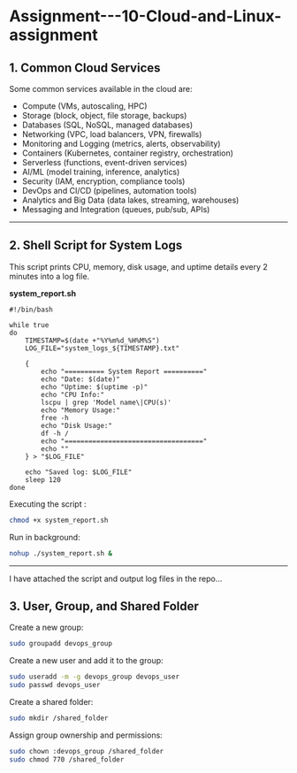 # Assignment---10-Cloud-and-Linux-assignment

## 1. Common Cloud Services
Some common services available in the cloud are:

- Compute (VMs, autoscaling, HPC)
- Storage (block, object, file storage, backups)
- Databases (SQL, NoSQL, managed databases)
- Networking (VPC, load balancers, VPN, firewalls)
- Monitoring and Logging (metrics, alerts, observability)
- Containers (Kubernetes, container registry, orchestration)
- Serverless (functions, event-driven services)
- AI/ML (model training, inference, analytics)
- Security (IAM, encryption, compliance tools)
- DevOps and CI/CD (pipelines, automation tools)
- Analytics and Big Data (data lakes, streaming, warehouses)
- Messaging and Integration (queues, pub/sub, APIs)

---

## 2. Shell Script for System Logs
This script prints CPU, memory, disk usage, and uptime details every 2 minutes into a log file.

**system_report.sh**
```
#!/bin/bash

while true
do
    TIMESTAMP=$(date +"%Y%m%d_%H%M%S")
    LOG_FILE="system_logs_${TIMESTAMP}.txt"

    {
        echo "========== System Report =========="
        echo "Date: $(date)"
        echo "Uptime: $(uptime -p)"
        echo "CPU Info:"
        lscpu | grep 'Model name\|CPU(s)'
        echo "Memory Usage:"
        free -h
        echo "Disk Usage:"
        df -h /
        echo "==================================="
        echo ""
    } > "$LOG_FILE"

    echo "Saved log: $LOG_FILE"
    sleep 120
done
````

Executing the script :

```bash
chmod +x system_report.sh
```

Run in background:

```bash
nohup ./system_report.sh &
```

---

I have attached the script and output log files in the repo...

## 3. User, Group, and Shared Folder

Create a new group:

```bash
sudo groupadd devops_group
```

Create a new user and add it to the group:

```bash
sudo useradd -m -g devops_group devops_user
sudo passwd devops_user
```

Create a shared folder:

```bash
sudo mkdir /shared_folder
```

Assign group ownership and permissions:

```bash
sudo chown :devops_group /shared_folder
sudo chmod 770 /shared_folder
```

